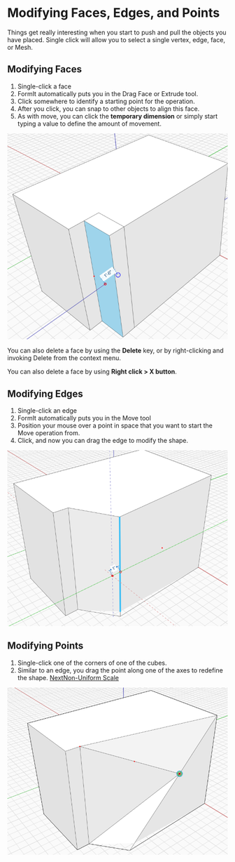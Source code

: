 # Modifying Faces, Edges, and Points

Things get really interesting when you start to push and pull the objects you have placed. Single click will allow you to select a single vertex, edge, face, or Mesh.

## Modifying Faces

1. Single-click a face
2. FormIt automatically puts you in the Drag Face or Extrude tool. 
3. Click somewhere to identify a starting point for the operation. 
4. After you click, you can snap to other objects to align this face.
5. As with move, you can click the **temporary dimension** or simply start typing a value to define the amount of movement.

 ![](../.gitbook/assets/modify.png)

       

You can also delete a face by using the **Delete** key, or by right-clicking and invoking Delete from the context menu.

You can also delete a face by using  **Right click &gt; X button**.

## Modifying Edges

1. Single-click an edge
2. FormIt automatically puts you in the Move tool
3. Position your mouse over a point in space that you want to start the Move operation from.
4. Click, and now you can drag the edge to modify the shape.

![](../.gitbook/assets/modify2.png)

## Modifying Points

1. Single-click one of the corners of one of the cubes.
2. Similar to an edge, you drag the point along one of the axes to redefine the shape. [NextNon-Uniform Scale](https://app.gitbook.com/@formit3d/s/autodesk-formit-360-windows-help/~/drafts/-MQs8s_UgCysrQBxlywu/tool-library/non-uniform-scale)

![](../.gitbook/assets/modify3%20%281%29.png)



